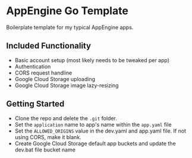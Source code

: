 # AppEngine Go Template

Boilerplate template for my typical AppEngine apps.

## Included Functionality

* Basic account setup (most likely needs to be tweaked per app)
* Authentication
* CORS request handline
* Google Cloud Storage uploading
* Google Cloud Storage image lazy-resizing

## Getting Started

* Clone the repo and delete the `.git` folder.
* Set the `application` name to app's name within the `app.yaml` file
* Set the `ALLOWED_ORIGINS` value in the dev.yaml and app.yaml file. If not using CORS, make it blank.
* Create Google Cloud Storage default app buckets and update the dev.bat file bucket name